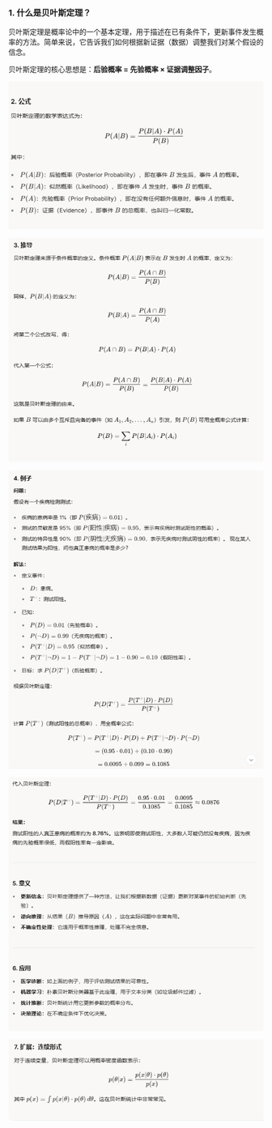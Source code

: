 ### 1. **什么是贝叶斯定理？**

贝叶斯定理是概率论中的一个基本定理，用于描述在已有条件下，更新事件发生概率的方法。简单来说，它告诉我们如何根据新证据（数据）调整我们对某个假设的信念。

贝叶斯定理的核心思想是：**后验概率 = 先验概率 × 证据调整因子**。

![enter image description here](https://github.com/xiaohuidu/AI/blob/master/images/Bayers.png)

![enter image description here](https://github.com/xiaohuidu/AI/blob/master/images/deduce.png)

![enter image description here](https://github.com/xiaohuidu/AI/blob/master/images/example1.png)

![enter image description here](https://github.com/xiaohuidu/AI/blob/master/images/example2.png)

![enter image description here](https://github.com/xiaohuidu/AI/blob/master/images/extension.png)
<!--stackedit_data:
eyJoaXN0b3J5IjpbMTIyNDM4NTc0LC0xMzk5MDI4NTQyLC0xMD
A2Njk1ODU0XX0=
-->